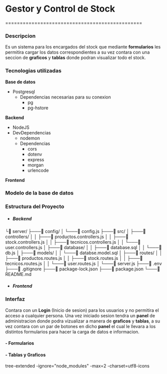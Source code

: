 # Gestor y Control de Stock

===============================================

### Descripcion

Es un sistema para los encargados del stock que mediante **formularios** les permitira cargar los datos correspondientes a su vez contara con una seccion de **graficos** y **tablas** donde podran visualizar todo el stock.

### Tecnologias utilizadas

**Base de datos**

- Postgresql
  - Dependencias necesarias para su conexion
    - pg
    - pg-hstore

**Backend**

- NodeJS
- DevDependencias
  - nodemon
  - Dependencias
    - cors
    - dotenv
    - express
    - morgan
    - urlencode

**Frontend**

### Modelo de la base de datos

### Estructura del Proyecto

- ##### **Backend**

└📁 server/
├───📁 config/
│ └───📄 config.js
├───📁 src/
│ ├───📁 controllers/
│ │ ├───📄 productos.controllers.js
│ │ ├───📄 stock.controllers.js
│ │ ├───📄 tecnicos.controllers.js
│ │ └───📄 user.controllers.js
│ ├───📁 database/
│ │ ├───📄 database.sql
│ │ └───📄 db.js
│ ├───📁 models/
│ │ └───📄 databse.model.sql
│ ├───📁 routes/
│ │ ├───📄 productos.routes.js
│ │ ├───📄 stock.routes.js
│ │ ├───📄 tecnicos.routes.js
│ │ └───📄 user.routes.js
│ └───📄 server.js
├───📄 .env
├───📄 .gitignore
├───📄 package-lock.json
├───📄 package.json
└───📄 README.md

- ##### **Frontend**

### Interfaz

Contara con un **Login** (Inicio de sesion) para los usuarios y no permitira el acceso a cualquier persona.
Una vez iniciado sesion tendra un **panel** de administracion donde podra vizualizar a manera de **graficos** y **tablas**, a su vez contara con un par de botones en dicho **panel** el cual le llevara a los distintos formularios para hacer la carga de datos e informacion.

#### - Formularios

#### - Tablas y Graficos

tree-extended -ignore="node_modules" -max=2 -charset=utf8-icons
